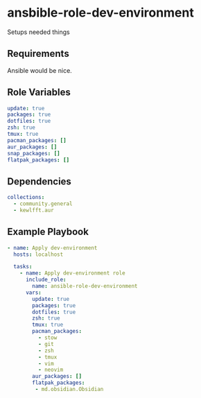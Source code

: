 ansbible-role-dev-environment
=========

Setups needed things

Requirements
------------

Ansible would be nice.

Role Variables
--------------

```yaml
update: true
packages: true
dotfiles: true
zsh: true
tmux: true
pacman_packages: []
aur_packages: []
snap_packages: []
flatpak_packages: []
```

Dependencies
------------

```yaml
collections:
  - community.general
  - kewlfft.aur
```

Example Playbook
----------------

```yaml
- name: Apply dev-environment
  hosts: localhost

  tasks:
    - name: Apply dev-environment role
      include_role:
        name: ansible-role-dev-environment
      vars:
        update: true
        packages: true
        dotfiles: true
        zsh: true
        tmux: true
        pacman_packages:
          - stow
          - git
          - zsh
          - tmux
          - vim
          - neovim
        aur_packages: []
        flatpak_packages:
         - md.obsidian.Obsidian
```
